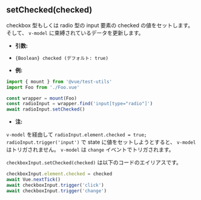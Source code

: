 ## setChecked(checked)

checkbox 型もしくは radio 型の input 要素の checked の値をセットします。そして、 `v-model` に束縛されているデータを更新します。

- **引数:**
- `{Boolean} checked (デフォルト: true)`

- **例:**

```js
import { mount } from '@vue/test-utils'
import Foo from './Foo.vue'

const wrapper = mount(Foo)
const radioInput = wrapper.find('input[type="radio"]')
await radioInput.setChecked()
```

- **注:**

`v-model` を経由して `radioInput.element.checked = true; radioInput.trigger('input')` で state に値をセットしようとすると、 `v-model` はトリガされません。 `v-model` は `change` イベントでトリガされます。

`checkboxInput.setChecked(checked)` は以下のコードのエイリアスです。

```js
checkboxInput.element.checked = checked
await Vue.nextTick()
await checkboxInput.trigger('click')
await checkboxInput.trigger('change')
```
